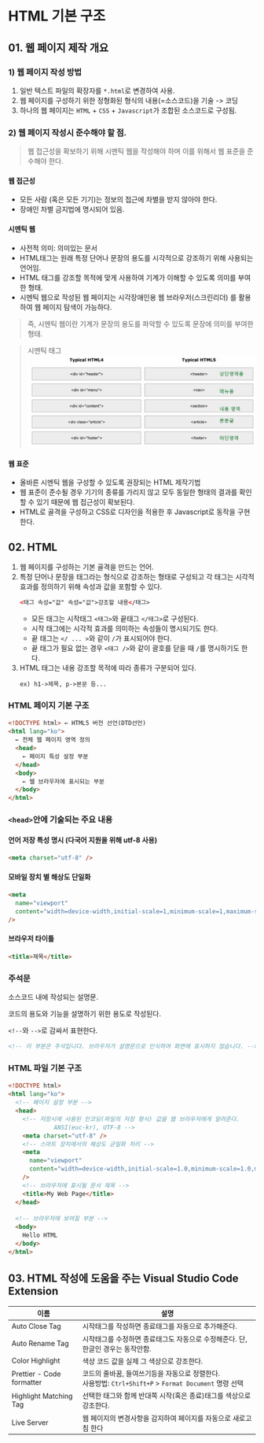 # HTML 기본 구조

## 01. 웹 페이지 제작 개요

### 1) 웹 페이지 작성 방법

1. 일반 텍스트 파일의 확장자를 `*.html`로 변경하여 사용.
1. 웹 페이지를 구성하기 위한 정형화된 형식의 내용(=소스코드)을 기술 -> 코딩
1. 하나의 웹 페이지는 `HTML` + `CSS` + `Javascript`가 조합된 소스코드로 구성됨.

### 2) 웹 페이지 작성시 준수해야 할 점.

> 웹 접근성을 확보하기 위해 시멘틱 웹을 작성해야 하며 이를 위해서 웹 표준을 준수해야 한다.

#### 웹 접근성

- 모든 사람 (혹은 모든 기기)는 정보의 접근에 차별을 받지 않아야 한다.
- 장애인 차별 금지법에 명시되어 있음.

#### 시멘틱 웹

- 사전적 의미: 의미있는 문서
- HTML태그는 원래 특정 단어나 문장의 용도를 시각적으로 강조하기 위해 사용되는 언어임.
- HTML 태그를 강조할 목적에 맞게 사용하여 기계가 이해할 수 있도록 의미를 부여한 형태.
- 시멘틱 웹으로 작성된 웹 페이지는 시각장애인용 웹 브라우저(스크린리더) 를 활용하여 웹 페이지 탐색이 가능하다.

> 즉, 시멘틱 웹이란 기계가 문장의 용도를 파악할 수 있도록 문장에 의미를 부여한 형태.

> 시멘틱 태그
> <img src="./image1.png">

#### 웹 표준

- 올바른 시멘틱 웹을 구성할 수 있도록 권장되는 HTML 제작기법
- 웹 표준이 준수될 경우 기기의 종류를 가리지 않고 모두 동일한 형태의 결과를 확인할 수 있기 때문에 웹 접근성이 확보된다.
- HTML로 골격을 구성하고 CSS로 디자인을 적용한 후 Javascript로 동작을 구현한다.

## 02. HTML

1. 웹 페이지를 구성하는 기본 골격을 만드는 언어.
1. 특정 단어나 문장을 태그라는 형식으로 강조하는 형태로 구성되고 각 태그는 시각적 효과를 정의하기 위해 속성과 값을 포함할 수 있다.
   ```html
   <태그 속성="값" 속성="값">강조할 내용</태그>
   ```
   - 모든 태그는 시작태그 `<태그>`와 끝태그 `</태그>`로 구성된다.
   - 시작 태그에는 시각적 효과를 의미하는 속성들이 명시되기도 한다.
   - 끝 태그는 `</ ... >`와 같이 `/`가 표시되어야 한다.
   - 끝 태그가 필요 없는 경우 `<태그 />`와 같이 괄호를 닫을 때 `/`를 명시하기도 한다.
1. HTML 태그는 내용 강조할 목적에 따라 종류가 구분되어 있다.
   ```
   ex) h1->제목, p->본문 등...
   ```

### HTML 페이지 기본 구조

```html
<!DOCTYPE html> ← HTML5 버전 선언(DTD선언)
<html lang="ko">
  ← 전체 웹 페이지 영역 정의
  <head>
    ← 페이지 특성 설정 부분
  </head>
  <body>
    ← 웹 브라우저에 표시되는 부분
  </body>
</html>
```

### `<head>`안에 기술되는 주요 내용

#### 언어 저장 특성 명시 (다국어 지원을 위해 utf-8 사용)

```html
<meta charset="utf-8" />
```

#### 모바일 장치 별 해상도 단일화

```html
<meta
  name="viewport"
  content="width=device-width,initial-scale=1,minimum-scale=1,maximum-scale=1,user-scalable=no"
/>
```

#### 브라우저 타이틀

```html
<title>제목</title>
```

### 주석문

소스코드 내에 작성되는 설명문.

코드의 용도와 기능을 설명하기 위한 용도로 작성된다.

`<!--`와 `-->`로 감싸서 표현한다.

```html
<!-- 이 부분은 주석입니다. 브라우저가 설명문으로 인식하여 화면에 표시하지 않습니다. -->
```

### HTML 파일 기본 구조

```html
<!DOCTYPE html>
<html lang="ko">
  <!-- 페이지 설정 부분 -->
  <head>
    <!-- 저장시에 사용된 인코딩(파일의 저장 형식) 값을 웹 브라우저에게 알려준다. 
             ANSI(euc-kr), UTF-8 -->
    <meta charset="utf-8" />
    <!-- 스마트 장치에서의 해상도 균일화 처리 -->
    <meta
      name="viewport"
      content="width=device-width,initial-scale=1.0,minimum-scale=1.0,maximum-scale=1.0,user-scalable=no"
    />
    <!-- 브라우저에 표시될 문서 제목 -->
    <title>My Web Page</title>
  </head>

  <!-- 브라우저에 보여질 부분 -->
  <body>
    Hello HTML
  </body>
</html>
```

## 03. HTML 작성에 도움을 주는 Visual Studio Code Extension

| 이름                      | 설명                                                                                                      |
| ------------------------- | --------------------------------------------------------------------------------------------------------- |
| Auto Close Tag            | 시작태그를 작성하면 종료태그를 자동으로 추가해준다.                                                       |
| Auto Rename Tag           | 시작태그를 수정하면 종료태그도 자동으로 수정해준다. 단, 한글인 경우는 동작안함.                           |
| Color Highlight           | 색상 코드 값을 실제 그 색상으로 강조한다.                                                                 |
| Prettier - Code formatter | 코드의 줄바꿈, 들여쓰기등을 자동으로 정렬한다.<br/>사용방법: `Ctrl+Shift+P` > `Format Document` 명령 선택 |
| Highlight Matching Tag    | 선택한 태그와 함께 반대쪽 시작(혹은 종료)태그를 색상으로 강조한다.                                        |
| Live Server               | 웹 페이지의 변경사항을 감지하여 페이지를 자동으로 새로고침 한다                                           |

